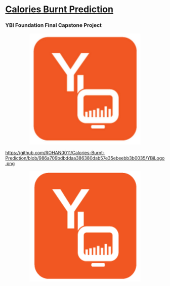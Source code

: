 # <a href="https://calarie-predictor000.herokuapp.com">Calories Burnt Prediction</a>
### YBI Foundation Final Capstone Project

<a href="https://ybif.ybifoundation.org/#/home"><p align= "center"><img src="https://github.com/ROHAN0011/Calories-Burnt-Prediction/blob/fda38c94aa71c0396bedfa3bb27e7763ea8a54f8/YBI%20Foundation.jpeg" width="350" height= "350"></p></a>

https://github.com/ROHAN0011/Calories-Burnt-Prediction/blob/986a709bdbddaa386380dab57e35ebeebb3b0035/YBiLogo.png

<a href="https://ybif.ybifoundation.org/#/home"><p align= "center"><img src="https://github.com/ROHAN0011/Calories-Burnt-Prediction/blob/986a709bdbddaa386380dab57e35ebeebb3b0035/YBiLogo.png" width="350" height= "350"></p></a>
